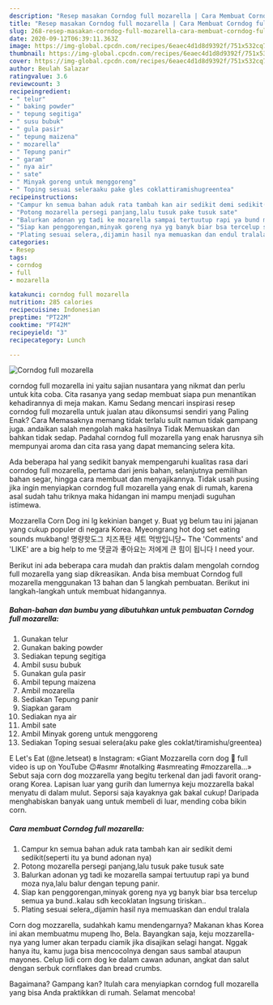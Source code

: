 ```yaml
---
description: "Resep masakan Corndog full mozarella | Cara Membuat Corndog full mozarella Yang Enak Dan Mudah"
title: "Resep masakan Corndog full mozarella | Cara Membuat Corndog full mozarella Yang Enak Dan Mudah"
slug: 268-resep-masakan-corndog-full-mozarella-cara-membuat-corndog-full-mozarella-yang-enak-dan-mudah
date: 2020-09-12T06:39:11.363Z
image: https://img-global.cpcdn.com/recipes/6eaec4d1d8d9392f/751x532cq70/corndog-full-mozarella-foto-resep-utama.jpg
thumbnail: https://img-global.cpcdn.com/recipes/6eaec4d1d8d9392f/751x532cq70/corndog-full-mozarella-foto-resep-utama.jpg
cover: https://img-global.cpcdn.com/recipes/6eaec4d1d8d9392f/751x532cq70/corndog-full-mozarella-foto-resep-utama.jpg
author: Beulah Salazar
ratingvalue: 3.6
reviewcount: 3
recipeingredient:
- " telur"
- " baking powder"
- " tepung segitiga"
- " susu bubuk"
- " gula pasir"
- " tepung maizena"
- " mozarella"
- " Tepung panir"
- " garam"
- " nya air"
- " sate"
- " Minyak goreng untuk menggoreng"
- " Toping sesuai seleraaku pake gles coklattiramishugreentea"
recipeinstructions:
- "Campur kn semua bahan aduk rata tambah kan air sedikit demi sedikit(seperti itu ya bund adonan nya)"
- "Potong mozarella persegi panjang,lalu tusuk pake tusuk sate"
- "Balurkan adonan yg tadi ke mozarella sampai tertuutup rapi ya bund moza nya,lalu balur dengan tepung panir."
- "Siap kan penggorengan,minyak goreng nya yg banyk biar bsa tercelup semua ya bund..kalau sdh kecoklatan lngsung tiriskan.."
- "Plating sesuai selera,,dijamin hasil nya memuaskan dan endul tralala"
categories:
- Resep
tags:
- corndog
- full
- mozarella

katakunci: corndog full mozarella 
nutrition: 285 calories
recipecuisine: Indonesian
preptime: "PT22M"
cooktime: "PT42M"
recipeyield: "3"
recipecategory: Lunch

---
```



![Corndog full mozarella](https://img-global.cpcdn.com/recipes/6eaec4d1d8d9392f/751x532cq70/corndog-full-mozarella-foto-resep-utama.jpg)


corndog full mozarella ini yaitu sajian nusantara yang nikmat dan perlu untuk kita coba. Cita rasanya yang sedap membuat siapa pun menantikan kehadirannya di meja makan.
Kamu Sedang mencari inspirasi resep corndog full mozarella untuk jualan atau dikonsumsi sendiri yang Paling Enak? Cara Memasaknya memang tidak terlalu sulit namun tidak gampang juga. andaikan salah mengolah maka hasilnya Tidak Memuaskan dan bahkan tidak sedap. Padahal corndog full mozarella yang enak harusnya sih mempunyai aroma dan cita rasa yang dapat memancing selera kita.

Ada beberapa hal yang sedikit banyak mempengaruhi kualitas rasa dari corndog full mozarella, pertama dari jenis bahan, selanjutnya pemilihan bahan segar, hingga cara membuat dan menyajikannya. Tidak usah pusing jika ingin menyiapkan corndog full mozarella yang enak di rumah, karena asal sudah tahu triknya maka hidangan ini mampu menjadi suguhan istimewa.

Mozzarella Corn Dog ini lg kekinian banget y. Buat yg belum tau ini jajanan yang cukup populer di negara Korea. Myeongrang hot dog set eating sounds mukbang! 명량핫도그 치즈폭탄 세트 먹방입니당~ The &#39;Comments&#39; and &#39;LIKE&#39; are a big help to me 댓글과 좋아요는 저에게 큰 힘이 됩니다 I need your.


Berikut ini ada beberapa cara mudah dan praktis dalam mengolah corndog full mozarella yang siap dikreasikan. Anda bisa membuat Corndog full mozarella menggunakan 13 bahan dan 5 langkah pembuatan. Berikut ini langkah-langkah untuk membuat hidangannya.

<!--inarticleads1-->

##### Bahan-bahan dan bumbu yang dibutuhkan untuk pembuatan Corndog full mozarella:

1. Gunakan  telur
1. Gunakan  baking powder
1. Sediakan  tepung segitiga
1. Ambil  susu bubuk
1. Gunakan  gula pasir
1. Ambil  tepung maizena
1. Ambil  mozarella
1. Sediakan  Tepung panir
1. Siapkan  garam
1. Sediakan  nya air
1. Ambil  sate
1. Ambil  Minyak goreng untuk menggoreng
1. Sediakan  Toping sesuai selera(aku pake gles coklat/tiramishu/greentea)


E Let&#39;s Eat (@ne.letseat) в Instagram: «Giant Mozzarella corn dog 🤤 full video is up on YouTube 😉#asmr #notalking #asmreating #mozzarella…» Sebut saja corn dog mozzarella yang begitu terkenal dan jadi favorit orang-orang Korea. Lapisan luar yang gurih dan lumernya keju mozzarella bakal menyatu di dalam mulut. Seporsi saja kayaknya gak bakal cukup! Daripada menghabiskan banyak uang untuk membeli di luar, mending coba bikin corn. 

<!--inarticleads2-->

##### Cara membuat Corndog full mozarella:

1. Campur kn semua bahan aduk rata tambah kan air sedikit demi sedikit(seperti itu ya bund adonan nya)
1. Potong mozarella persegi panjang,lalu tusuk pake tusuk sate
1. Balurkan adonan yg tadi ke mozarella sampai tertuutup rapi ya bund moza nya,lalu balur dengan tepung panir.
1. Siap kan penggorengan,minyak goreng nya yg banyk biar bsa tercelup semua ya bund..kalau sdh kecoklatan lngsung tiriskan..
1. Plating sesuai selera,,dijamin hasil nya memuaskan dan endul tralala


Corn dog mozzarella, sudahkah kamu mendengarnya? Makanan khas Korea ini akan membuatmu mupeng lho, Bela. Bayangkan saja, keju mozzarella-nya yang lumer akan terpadu ciamik jika disajikan selagi hangat. Nggak hanya itu, kamu juga bisa mencocolnya dengan saus sambal ataupun mayones. Celup lidi corn dog ke dalam cawan adunan, angkat dan salut dengan serbuk cornflakes dan bread crumbs. 

Bagaimana? Gampang kan? Itulah cara menyiapkan corndog full mozarella yang bisa Anda praktikkan di rumah. Selamat mencoba!
